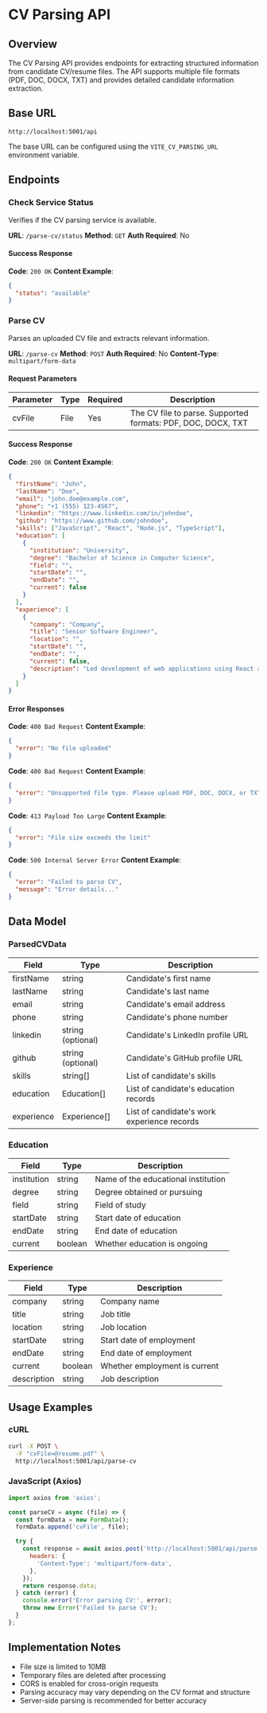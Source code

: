 # CV Parsing API

## Overview

The CV Parsing API provides endpoints for extracting structured information from candidate CV/resume files. The API supports multiple file formats (PDF, DOC, DOCX, TXT) and provides detailed candidate information extraction.

## Base URL

```
http://localhost:5001/api
```

The base URL can be configured using the `VITE_CV_PARSING_URL` environment variable.

## Endpoints

### Check Service Status

Verifies if the CV parsing service is available.

**URL**: `/parse-cv/status`
**Method**: `GET`
**Auth Required**: No

#### Success Response

**Code**: `200 OK`
**Content Example**:

```json
{
  "status": "available"
}
```

### Parse CV

Parses an uploaded CV file and extracts relevant information.

**URL**: `/parse-cv`
**Method**: `POST`
**Auth Required**: No
**Content-Type**: `multipart/form-data`

#### Request Parameters

| Parameter | Type | Required | Description                                                  |
| --------- | ---- | -------- | ------------------------------------------------------------ |
| cvFile    | File | Yes      | The CV file to parse. Supported formats: PDF, DOC, DOCX, TXT |

#### Success Response

**Code**: `200 OK`
**Content Example**:

```json
{
  "firstName": "John",
  "lastName": "Doe",
  "email": "john.doe@example.com",
  "phone": "+1 (555) 123-4567",
  "linkedin": "https://www.linkedin.com/in/johndoe",
  "github": "https://www.github.com/johndoe",
  "skills": ["JavaScript", "React", "Node.js", "TypeScript"],
  "education": [
    {
      "institution": "University",
      "degree": "Bachelor of Science in Computer Science",
      "field": "",
      "startDate": "",
      "endDate": "",
      "current": false
    }
  ],
  "experience": [
    {
      "company": "Company",
      "title": "Senior Software Engineer",
      "location": "",
      "startDate": "",
      "endDate": "",
      "current": false,
      "description": "Led development of web applications using React and Node.js."
    }
  ]
}
```

#### Error Responses

**Code**: `400 Bad Request`
**Content Example**:

```json
{
  "error": "No file uploaded"
}
```

**Code**: `400 Bad Request`
**Content Example**:

```json
{
  "error": "Unsupported file type. Please upload PDF, DOC, DOCX, or TXT files."
}
```

**Code**: `413 Payload Too Large`
**Content Example**:

```json
{
  "error": "File size exceeds the limit"
}
```

**Code**: `500 Internal Server Error`
**Content Example**:

```json
{
  "error": "Failed to parse CV",
  "message": "Error details..."
}
```

## Data Model

### ParsedCVData

| Field      | Type              | Description                                 |
| ---------- | ----------------- | ------------------------------------------- |
| firstName  | string            | Candidate's first name                      |
| lastName   | string            | Candidate's last name                       |
| email      | string            | Candidate's email address                   |
| phone      | string            | Candidate's phone number                    |
| linkedin   | string (optional) | Candidate's LinkedIn profile URL            |
| github     | string (optional) | Candidate's GitHub profile URL              |
| skills     | string[]          | List of candidate's skills                  |
| education  | Education[]       | List of candidate's education records       |
| experience | Experience[]      | List of candidate's work experience records |

### Education

| Field       | Type    | Description                         |
| ----------- | ------- | ----------------------------------- |
| institution | string  | Name of the educational institution |
| degree      | string  | Degree obtained or pursuing         |
| field       | string  | Field of study                      |
| startDate   | string  | Start date of education             |
| endDate     | string  | End date of education               |
| current     | boolean | Whether education is ongoing        |

### Experience

| Field       | Type    | Description                   |
| ----------- | ------- | ----------------------------- |
| company     | string  | Company name                  |
| title       | string  | Job title                     |
| location    | string  | Job location                  |
| startDate   | string  | Start date of employment      |
| endDate     | string  | End date of employment        |
| current     | boolean | Whether employment is current |
| description | string  | Job description               |

## Usage Examples

### cURL

```bash
curl -X POST \
  -F "cvFile=@resume.pdf" \
  http://localhost:5001/api/parse-cv
```

### JavaScript (Axios)

```javascript
import axios from 'axios';

const parseCV = async (file) => {
  const formData = new FormData();
  formData.append('cvFile', file);

  try {
    const response = await axios.post('http://localhost:5001/api/parse-cv', formData, {
      headers: {
        'Content-Type': 'multipart/form-data',
      },
    });
    return response.data;
  } catch (error) {
    console.error('Error parsing CV:', error);
    throw new Error('Failed to parse CV');
  }
};
```

## Implementation Notes

- File size is limited to 10MB
- Temporary files are deleted after processing
- CORS is enabled for cross-origin requests
- Parsing accuracy may vary depending on the CV format and structure
- Server-side parsing is recommended for better accuracy

